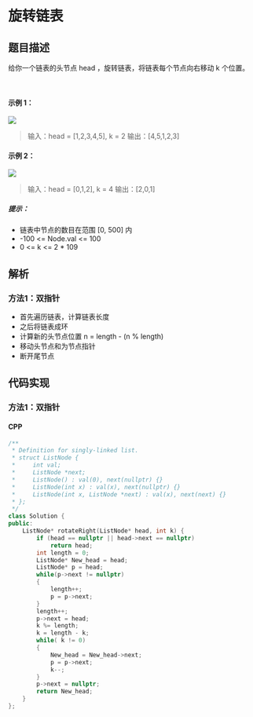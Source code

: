 # 旋转链表

## 题目描述
给你一个链表的头节点 head ，旋转链表，将链表每个节点向右移动 k 个位置。

 

#### 示例 1：
![](https://assets.leetcode.com/uploads/2020/11/13/rotate1.jpg)
> 输入：head = [1,2,3,4,5], k = 2
> 输出：[4,5,1,2,3]

#### 示例 2：
![](https://assets.leetcode.com/uploads/2020/11/13/roate2.jpg)
> 输入：head = [0,1,2], k = 4
> 输出：[2,0,1]
 

##### 提示：
- 链表中节点的数目在范围 [0, 500] 内
- -100 <= Node.val <= 100
- 0 <= k <= 2 * 109

## 解析
### 方法1：双指针
- 首先遍历链表，计算链表长度
- 之后将链表成环
- 计算新的头节点位置 n = length - (n % length)
- 移动头节点和为节点指针
- 断开尾节点

## 代码实现
### 方法1：双指针
#### CPP
```C++
/**
 * Definition for singly-linked list.
 * struct ListNode {
 *     int val;
 *     ListNode *next;
 *     ListNode() : val(0), next(nullptr) {}
 *     ListNode(int x) : val(x), next(nullptr) {}
 *     ListNode(int x, ListNode *next) : val(x), next(next) {}
 * };
 */
class Solution {
public:
    ListNode* rotateRight(ListNode* head, int k) {
        if (head == nullptr || head->next == nullptr)
            return head;
        int length = 0;
        ListNode* New_head = head;
        ListNode* p = head;
        while(p->next != nullptr)
        {
            length++;
            p = p->next;
        }
        length++;
        p->next = head;
        k %= length;
        k = length - k;
        while( k != 0)
        {
            New_head = New_head->next;
            p = p->next;
            k--;
        }
        p->next = nullptr;
        return New_head;
    }
};
```